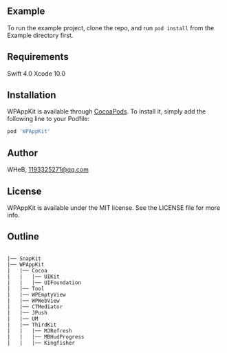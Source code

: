 
## Example

To run the example project, clone the repo, and run `pod install` from the Example directory first.

## Requirements

Swift 4.0
Xcode 10.0

## Installation

WPAppKit is available through [CocoaPods](https://cocoapods.org). To install
it, simply add the following line to your Podfile:

```ruby
pod 'WPAppKit'
```

## Author

WHeB, 1193325271@qq.com

## License

WPAppKit is available under the MIT license. See the LICENSE file for more info.


## Outline
```

|── SnapKit
|── WPAppKit 			
|   |── Cocoa                        
|   |   |── UIKit  			
|   |   |── UIFoundation                         
|   |── Tool 			    			
|   |── WPEmptyView                             
|   |── WPWebView                             
|   |── CTMediator                             
|   |── JPush                             
|   |── UM                             
|   |── ThirdKit      
|   |   |── MJRefresh      
|   |   |── MBHudProgress      
|   |   |── Kingfisher   

```

